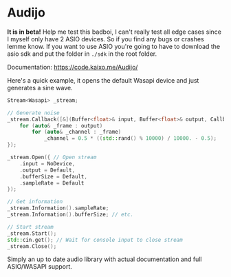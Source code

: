 # Audijo

**It is in beta!**
Help me test this badboi, I can't really test all edge cases since I myself only have 2 ASIO devices. So if you find any bugs or crashes lemme know. If you want to use ASIO you're going to have to download the asio sdk and put the folder in <code>./sdk</code> in the root folder.

Documentation: https://code.kaixo.me/Audijo/

Here's a quick example, it opens the default Wasapi device and just generates a sine wave.
```cpp
Stream<Wasapi> _stream;

// Generate noise
_stream.Callback([&](Buffer<float>& input, Buffer<float>& output, CallbackInfo info) {   
    for (auto& _frame : output)
        for (auto& _channel : _frame)
            _channel = 0.5 * ((std::rand() % 10000) / 10000. - 0.5);
});

_stream.Open({ // Open stream
    .input = NoDevice,
    .output = Default,
    .bufferSize = Default, 
    .sampleRate = Default 
});

// Get information
_stream.Information().sampleRate;
_stream.Information().bufferSize; // etc.

// Start stream
_stream.Start();
std::cin.get(); // Wait for console input to close stream
_stream.Close();
```

Simply an up to date audio library with actual documentation and full ASIO/WASAPI support.
